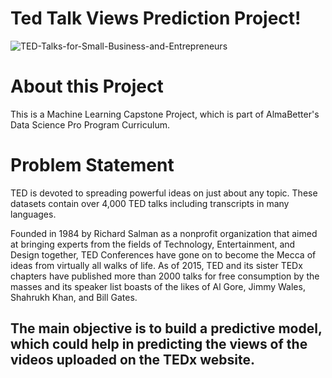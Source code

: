 # **Ted Talk Views Prediction Project!** 

![TED-Talks-for-Small-Business-and-Entrepreneurs](https://user-images.githubusercontent.com/87125043/169231039-420bac0a-c5bd-4d28-aafd-ac78717fa3c6.jpg)

# About this Project 

This is a Machine Learning Capstone Project, which is part of AlmaBetter's Data Science Pro Program Curriculum.

# Problem Statement

TED is devoted to spreading powerful ideas on just about any topic. These datasets contain over 4,000 TED talks including transcripts in many languages.


Founded in 1984 by Richard Salman as a nonprofit organization that aimed at bringing experts from the fields of Technology, Entertainment, and Design together, TED Conferences have gone on to become the Mecca of ideas from virtually all walks of life. As of 2015, TED and its sister TEDx chapters have published more than 2000 talks for free consumption by the masses and its speaker list boasts of the likes of Al Gore, Jimmy Wales, Shahrukh Khan, and Bill Gates.

The main objective is to build a predictive model, which could help in predicting the views of the videos uploaded on the TEDx website.
--- 
